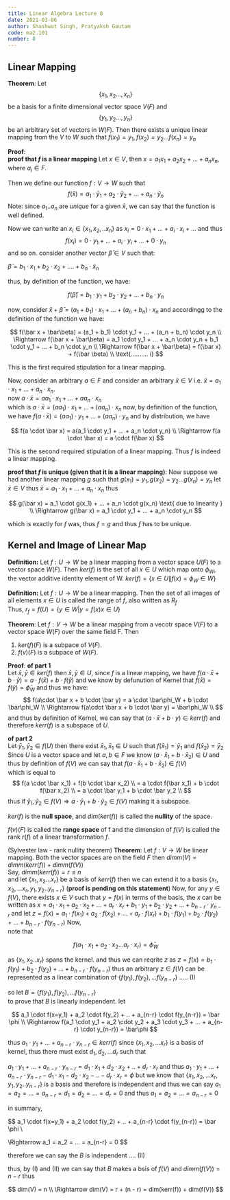 ```yaml
---
title: Linear Algebra Lecture 8
date: 2021-03-06
author: Shashwat Singh, Pratyaksh Gautam
code: ma2.101
number: 8
---
```

## Linear Mapping

**Theorem**: Let $$\{ x_1, x_2 ..., x_n\}$$ be a basis for a finite dimensional vector space $V(F)$ and $$\{ y_1, y_2 ..., y_n\}$$ be an arbitrary set of vectors in $W(F)$.
Then there exists a unique linear mapping from the $V$ to $W$ such that
$f(x_1) = y_1, f(x_2) = y_2 … f(x_n) = y_n$ 

**Proof**:  
__proof that $f$ is a linear mapping__
Let $x \in V$, then $x = a_1 x_1 + a_2 x_2 + ... + a_n x_n$, where $a_i \in F$.

Then we define our function $f: V \rightarrow W$ such that
$$
f(\bar x) = a_1 \cdot \bar y_1 + a_2 \cdot \bar y_2 + ... + a_n \cdot \bar y_n
$$
Note: since $a_1 .. a_n$ are _unique_ for a given $\bar x$, we can say that the function is well defined. 

Now we can write an $x_i \in \{x_1, x_2, .. x_n\}$ as $x_i = 0 \cdot x_1 + … + a_i \cdot x_i + ...$ and thus
$$
f(x_i) = 0 \cdot y_1 + ... + a_i \cdot y_i + ... + 0 \cdot y_n
$$
and so on.
consider another vector $\bar \beta \in V$ such that:   

$\bar \beta = b_1 \cdot x_1 + b_2 \cdot x_2 + .… + b_n \cdot \bar x_n$

thus, by definition of the function, we have:

$$
f(\bar\beta) = b_1 \cdot y_1 + b_2 \cdot y_2 + ... + b_n \cdot y_n
$$

now, consider $\bar x + \bar\beta = (a_1 + b_1) \cdot x_1 + … + (a_n + b_n) \cdot x_n$ 
and accordingg to the definition of the function we have:  

$$
f(\bar x + \bar\beta) = (a_1 + b_1) \cdot y_1 + ... + (a_n + b_n) \cdot y_n \\
\Rightarrow f(\bar x + \bar\beta) = a_1 \cdot y_1 + ... + a_n \cdot y_n + b_1 \cdot y_1 + ... + b_n \cdot y_n \\
\Rightarrow f(\bar x + \bar\beta) = f(\bar x) + f(\bar \beta) \\
\text{.......... i}
$$

This is the first required stipulation for a linear mapping.

Now, consider an arbitrary $a \in F$ and consider an arbitrary $\bar x \in V$ i.e. $\bar x = a_1 \cdot x_1 + … + a_n \cdot x_n$.  
now $a \cdot \bar x = a a_1 \cdot x_1 + … + a a_n \cdot x_n$  
which is $a \cdot \bar x = (a a_1) \cdot x_1 + … + (a a_n) \cdot x_n$
now, by definition of the function, we have
$f(a \cdot \bar x) = (a a_1) \cdot y_1 + … + (a a_n) \cdot y_n$
and by distribution, we have

$$
f(a \cdot \bar x) = a(a_1 \cdot y_1 + ... + a_n \cdot y_n) \\
\Rightarrow f(a \cdot \bar x) = a \cdot f(\bar x)
$$ 

This is the second required stipulation of a linear mapping.
Thus $f$ is indeed a linear mapping. 

__proof that $f$ is unique (given that it is a linear mapping)__:
Now suppose we had another linear mapping $g$ such that $g(x_1) = y_1, g(x_2) = y_2 … g(x_n) = y_n$ 
let $\bar x \in V$ thus $\bar x = a_1 \cdot x_1 + … + a_n \cdot x_n$ thus 
 
$$
g(\bar x) = a_1 \cdot g(x_1) + ... + a_n \cdot g(x_n) \text{ due to linearity } \\
\Rightarrow g(\bar x) = a_1 \cdot y_1 + ... + a_n \cdot y_n
$$ 

which is exactly for $f$ was, thus $f=g$ and thus $f$ has to be unique.

## Kernel and Image of Linear Map
__Definition:__ Let $f:U \rightarrow W$ be a linear mapping from a vector space $U(F)$ to a vector space $W(F)$.
Then $ker(f)$ is the set of all $x \in U$ which map onto $\phi_W$, the vector additive identity element of W.
$ker(f) = \{x \in U \| f(x) = \phi_W \in W \}$

__Definition:__ Let $f: U \rightarrow W$ be a linear mapping. Then the set of all images of all elements $x \in U$ is called the range of $f$, also written as $R_f$  
Thus, $r_f = f(U) = \{y \in W | y = f(x) x \in U\}$ 

**Theorem**: Let $f: V \rightarrow W$ be a linear mapping from a vecotr space $V(F)$ to a vector space $W(F)$ over the same field F. Then
1. $ker(f)(F)$ is a subpace of $V(F)$.
2. $f(v)(F)$ is a subpace of $W(F)$.

**Proof**:
__of part 1__  
 Let $\bar x, \bar y \in ker(f)$ then $\bar x, \bar y \in U$, since $f$ is a linear mapping, we have 
 $f(a\cdot \bar x + b \cdot \bar y) = a \cdot f(\bar x) + b \cdot f(\bar y)$ and we know by defunution of Kernel that $f(\bar x) =  f(\bar y) = \bar\phi_W$ and thus we have:  
$$
f(a\cdot \bar x + b \cdot \bar y) = a \cdot \bar\phi_W + b \cdot \bar\phi_W \\
\Rightarrow f(a\cdot \bar x + b \cdot \bar y) = \bar\phi_W \\
$$
and thus by definition of Kernel, we can say that $(a \cdot \bar x + b \cdot y) \in kerr(f)$ and therefore $kerr(f)$ is a subspace of $U$.

__of part 2__  
Let $\bar y_1, \bar y_2 \in f(U)$ then there exist $\bar x_1, \bar x_1 \in U$ such that $f(\bar x_1) = \bar y_1$ and $f(\bar x_2) = \bar y_2$   
Since $U$ is a vector space and let $a, b \in F$ we know $(a \cdot \bar x_1 + b \cdot \bar x_2) \in U$ and thus by definition of $f(V)$ we can say that $f(a \cdot \bar x_1 + b \cdot \bar x_2) \in f(V)$   
which is equal to 
$$
f(a \cdot \bar x_1) + f(b \cdot \bar x_2) \\
= a \cdot f(\bar x_1) + b \cdot f(\bar x_2) \\
= a \cdot \bar y_1 + b \cdot \bar y_2 \\
$$
thus if $\bar y_1, \bar y_2 \in f(V) \Rightarrow a \cdot \bar y_1 + b \cdot \bar y_2 \in f(V)$ making it a subspace.


$ker(f)$ is the **null space**, and $dim(ker(f))$ is called the **nullity** of the space.

$f(v)(F)$ is called the **range space** of f and the dimension of $f(V)$ is called the rank $r(f)$ of a linear transformation $f$.

(Sylvester law - rank nullity theorem)
__Theorem__: Let $f: V \rightarrow W$ be linear mapping. Both the vector spaces are on the field $F$ then $dimm(V) = dimm(kerr(f)) + dimm(f(V))$  
Say, $dimm(kerr(f)) = r \leq n$   
and let $\{x_1, x_2 … x_r\}$ be a basis of $kerr(f)$ then we can extend it to a basis $\{x_1, x_2, … x_r, y_1, y_2 .. y_{n-r}\}$ (__proof is pending on this statement__)
Now, for any $y \in f(V)$, there exists $x \in V$ such that $y = f(x)$ in terms of the basis, the $x$ can be written as $x = a_1 \cdot x_1 + a_2 \cdot x_2 +  … + a_r \cdot x_r + b_1 \cdot y_1 + b_2 \cdot y_2 + … + b_{n-r} \cdot y_{n-r}$ 
and let $z = f(x) = a_1 \cdot f( x_1) + a_2 \cdot f(x_2) +  … + a_r \cdot f(x_r) + b_1 \cdot f(y_1) + b_2 \cdot f(y_2) + … + b_{n-r} \cdot f(y_{n-r})$
Now,   
note that  

$$
f(a_1\cdot x_1 + a_2\cdot x_2 ... a_r\cdot x_r) = \bar\phi_W
$$

as $\{x_1, x_2 .. x_r\}$ spans the kernel.
and thus we can reqrite $z$ as $z = f(x) =  b_1 \cdot f(y_1) + b_2 \cdot f(y_2) + … + b_{n-r} \cdot f(y_{n-r})$ thus an arbitrary $z \in f(V)$ can be represented as a linear combination of $\{f(y_1), f(y_2), … f(y_{n-r}\}$ ..… (I) 

so let $B = \{f(y_1), f(y_2), … f(y_{n-r}\}$  
to prove that $B$ is linearly independent. 
let

$$
a_1 \cdot f(x=y_1) + a_2 \cdot f(y_2) + .. + a_{n-r} \cdot f(y_{n-r}) = \bar \phi \\
\Rightarrow f(a_1 \cdot y_1 + a_2 \cdot y_2 + a_3 \cdot y_3 + ... + a_{n-r} \cdot y_{n-r}) = \bar\phi
$$

thus $a_1 \cdot y_1 + … + a_{n-r} \cdot y_{n-r} \in kerr(f)$
since $\{x_1, x_2, … x_{r} \}$ is a basis of kernel, thus there must exist $d_1, d_2, … d_r$ such that 

$a_1 \cdot y_1 + … + a_{n-r} \cdot y_{n-r} = d_1 \cdot x_1 + d_2 \cdot x_2 + .. + d_r \cdot x_r$
and thus 
$a_1 \cdot y_1 + … + a_{n-r} \cdot y_{n-r} -  d_1 \cdot x_1 - d_2 \cdot x_2 - .. - d_r \cdot x_r = \phi$ 
but we know that $\{x_1, x_2, … x_r, y_1, y_2 .. y_{n-r}\}$ is a basis and therefore is independent and thus we can say 
$a_1 = a_2 = … = a_{n-r} = d_1 = d_2 = … = d_r = 0$ and thus
$a_1 = a_2 = … = a_{n-r} = 0$ 

in summary, 

$$
a_1 \cdot f(x=y_1) + a_2 \cdot f(y_2) + .. + a_{n-r} \cdot f(y_{n-r}) = \bar \phi \\

\Rightarrow  a_1 = a_2 = … = a_{n-r} = 0
$$

therefore we can say the $B$ is independent .… (II)

thus, by (I) and (II) we can say that $B$ makes a bsis of $f(V)$ and $dimm(f(V)) = n - r$ 
thus

$$
dim(V) = n \\
\Rightarrow dim(V) = r + (n - r)
= dim(kerr(f)) + dim(f(V))
$$

